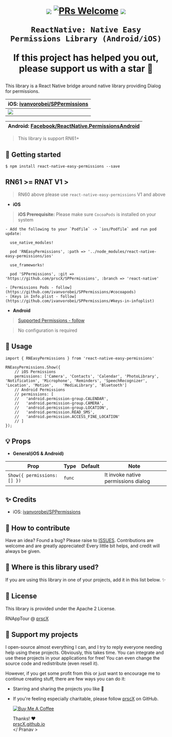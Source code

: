 <h1 align="center">

  <p align="center">
    <a href="https://www.npmjs.com/package/react-native-easy-permissions"><img src="http://img.shields.io/npm/v/react-native-easy-permissions.svg?style=flat" /></a>
    <a href="https://github.com/prscX/react-native-easy-permissions/pulls"><img alt="PRs Welcome" src="https://img.shields.io/badge/PRs-welcome-brightgreen.svg" /></a>
    <a href="https://github.com/prscX/react-native-easy-permissions#License"><img src="https://img.shields.io/npm/l/react-native-easy-permissions.svg?style=flat" /></a>
  </p>

    ReactNative: Native Easy Permissions Library (Android/iOS)

If this project has helped you out, please support us with a star 🌟

</h1>

This library is a React Native bridge around native library providing Dialog for permissions.

| **iOS: [ivanvorobei/SPPermissions](https://github.com/ivanvorobei/SPPermissions)**                         |
| ---------------------------------------------------------------------------------------------------------- |
| <img src="https://github.com/ivanvorobei/SPPermissions/blob/master/Assets/Readme/Preview%20-%205.0.jpg" /> |

| **Android: [Facebook/ReactNative.PermissionsAndroid](https://facebook.github.io/react-native/docs/permissionsandroid)** |
| ----------------------------------------------------------------------------------------------------------------------- |


> This library is support RN61+

## 📖 Getting started

`$ npm install react-native-easy-permissions --save`

## **RN61 >= RNAT V1 >**

> RN60 above please use `react-native-easy-permissions` V1 and above

- **iOS**

> **iOS Prerequisite:** Please make sure `CocoaPods` is installed on your system

    - Add the following to your `Podfile` -> `ios/Podfile` and run pod update:

```
  use_native_modules!

  pod 'RNEasyPermissions', :path => '../node_modules/react-native-easy-permissions/ios'

  use_frameworks!

  pod 'SPPermissions', :git => 'https://github.com/prscX/SPPermissions', :branch => 'react-native'
```

    - [Permissions Pods - follow](https://github.com/ivanvorobei/SPPermissions/#cocoapods)
    - [Keys in Info.plist - follow](https://github.com/ivanvorobei/SPPermissions/#keys-in-infoplist)

- **Android**

> [Supported Permissions - follow](https://facebook.github.io/react-native/docs/permissionsandroid)

> No configuration is required

## 🎨 Usage

```
import { RNEasyPermissions } from 'react-native-easy-permissions'

RNEasyPermissions.Show({
    // iOS Permissions
    permissions: ['Camera', 'Contacts', 'Calendar', 'PhotoLibrary', 'Notification', 'Microphone', 'Reminders', 'SpeechRecognizer', 'Location', 'Motion',    'MediaLibrary', 'Bluetooth']
    // Android Permissions
    // permissions: [
    //   'android.permission-group.CALENDAR',
    //   'android.permission-group.CAMERA',
    //   'android.permission-group.LOCATION',
    //   'android.permission.READ_SMS',
    //   'android.permission.ACCESS_FINE_LOCATION'
    // ]
});

```

## 💡 Props

- **General(iOS & Android)**

| Prop                        | Type   | Default | Note                                |
| --------------------------- | ------ | ------- | ----------------------------------- |
| `Show({ permissions: [] })` | `func` |         | It invoke native permissions dialog |

## ✨ Credits

- iOS: [ivanvorobei/SPPermissions](https://github.com/ivanvorobei/SPPermissions)

## 🤔 How to contribute

Have an idea? Found a bug? Please raise to [ISSUES](https://github.com/prscX/react-native-easy-permissions/issues).
Contributions are welcome and are greatly appreciated! Every little bit helps, and credit will always be given.

## 💫 Where is this library used?

If you are using this library in one of your projects, add it in this list below. ✨

## 📜 License

This library is provided under the Apache 2 License.

RNAppTour @ [prscX](https://github.com/prscX)

## 💖 Support my projects

I open-source almost everything I can, and I try to reply everyone needing help using these projects. Obviously, this takes time. You can integrate and use these projects in your applications for free! You can even change the source code and redistribute (even resell it).

However, if you get some profit from this or just want to encourage me to continue creating stuff, there are few ways you can do it:

- Starring and sharing the projects you like 🚀
- If you're feeling especially charitable, please follow [prscX](https://github.com/prscX) on GitHub.

  <a href="https://www.buymeacoffee.com/prscX" target="_blank"><img src="https://www.buymeacoffee.com/assets/img/custom_images/orange_img.png" alt="Buy Me A Coffee" style="height: auto !important;width: auto !important;" ></a>

  Thanks! ❤️
  <br/>
  [prscX.github.io](https://prscx.github.io)
  <br/>
  </ Pranav >

